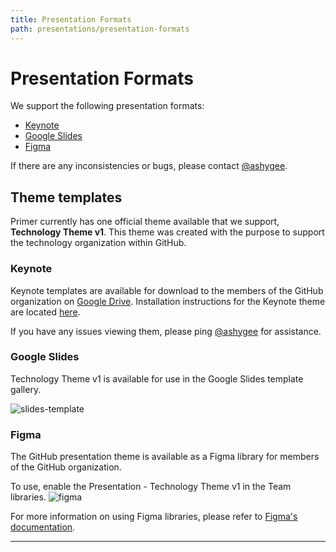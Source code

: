 ```yaml
---
title: Presentation Formats
path: presentations/presentation-formats
---
```



# Presentation Formats
We support the following presentation formats:
- [Keynote](#keynote)
- [Google Slides](#google-slides)
- [Figma](#figma)

If there are any inconsistencies or bugs, please contact [@ashygee](https://github.slack.com/team/UDY7XTA79).

## Theme templates

Primer currently has one official theme available that we support, **Technology Theme v1**. This theme was created with the purpose to support the technology organization within GitHub.

### Keynote
Keynote templates are available for download to the members of the GitHub organization on [Google Drive](https://drive.google.com/open?id=1jsWOHJL0hvLfmtQBYL3-srjYhom9z7Ln). Installation instructions for the Keynote theme are located [here](keynote-instructions.md).

If you have any issues viewing them, please ping [@ashygee](https://github.slack.com/team/UDY7XTA79) for assistance.

### Google Slides

Technology Theme v1 is available for use in the Google Slides template gallery.

![slides-template](https://user-images.githubusercontent.com/10384315/54726109-ce1b8680-4b2e-11e9-8746-4b83dae92a16.gif)

### Figma
The GitHub presentation theme is available as a Figma library for members of the GitHub organization.

To use, enable the Presentation - Technology Theme v1 in the Team libraries.
![figma](https://user-images.githubusercontent.com/10384315/54726257-8fd29700-4b2f-11e9-8fa4-625a8ace25cf.gif)

For more information on using Figma libraries, please refer to [Figma's documentation](https://help.figma.com/article/29-team-library).

---
